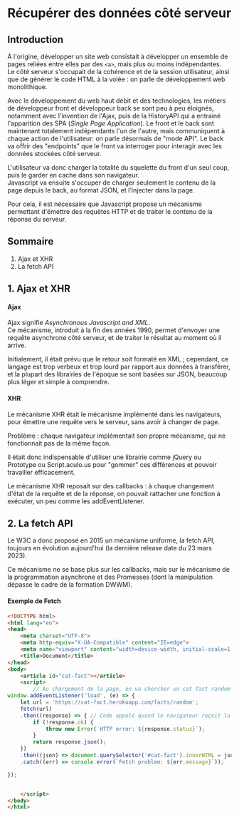 # Récupérer des données côté serveur

## Introduction

À l'origine, développer un site web consistait à développer un ensemble de pages reliées entre elles par des `<a>`, mais plus ou moins indépendantes.  
Le côté serveur s'occupait de la cohérence et de la session utilisateur, ainsi que de générer le code HTML à la volée : on parle de développement web monolithique.

Avec le développement du web haut débit et des technologies, les métiers de développeur front et développeur back se sont peu à peu éloignés, notamment avec l'invention de l'Ajax, puis de la HistoryAPI qui a entrainé l'apparition des SPA (*Single Page Application*). Le front et le back sont maintenant totalement indépendants l'un de l'autre, mais communiquent à chaque action de l'utilisateur: on parle désormais de "mode API". Le back va offrir des "endpoints" que le front va interroger pour interagir avec les données stockées côté serveur.

L'utilisateur va donc charger la totalité du squelette du front d'un seul coup, puis le garder en cache dans son navigateur.  
Javascript va ensuite s'occuper de charger seulement le contenu de la page depuis le back, au format JSON, et l'injecter dans la page.

Pour cela, il est nécessaire que Javascript propose un mécanisme permettant d'émettre des requêtes HTTP et de traiter le contenu de la réponse du serveur.

## Sommaire

  1. Ajax et XHR
  2. La fetch API

## 1. Ajax et XHR

#### Ajax

Ajax signifie *Asynchronous Javascript and XML*.  
Ce mécanisme, introduit à la fin des années 1990, permet d'envoyer une requête asynchrone côté serveur, et de traiter le résultat au moment où il arrive.

Initialement, il était prévu que le retour soit formaté en XML ; cependant, ce langage est trop verbeux et trop lourd par rapport aux données à transférer, et la plupart des librairies de l'époque se sont basées sur JSON, beaucoup plus léger et simple à comprendre.

#### XHR

Le mécanisme XHR était le mécanisme implémenté dans les navigateurs, pour émettre une requête vers le serveur, sans avoir à changer de page.

Problème : chaque navigateur implémentait son propre mécanisme, qui ne fonctionnait pas de la même façon.

Il était donc indispensable d'utiliser une librairie comme jQuery ou Prototype ou Script.aculo.us pour "gommer" ces différences et pouvoir travailler efficacement.

Le mécanisme XHR reposait sur des callbacks : à chaque changement d'état de la requête et de la réponse, on pouvait rattacher une fonction à exécuter, un peu comme les addEventListener.

## 2. La fetch API

Le W3C a donc proposé en 2015 un mécanisme uniforme, la fetch API, toujours en évolution aujourd'hui (la dernière release date du 23 mars 2023).

Ce mécanisme ne se base plus sur les callbacks, mais sur le mécanisme de la programmation asynchrone et des Promesses (dont la manipulation dépasse le cadre de la formation DWWM).

#### Exemple de Fetch

```html
<!DOCTYPE html>
<html lang="en">
<head>
    <meta charset="UTF-8">
    <meta http-equiv="X-UA-Compatible" content="IE=edge">
    <meta name="viewport" content="width=device-width, initial-scale=1.0">
    <title>Document</title>
</head>
<body>
    <article id="cat-fact"></article>
    <script>
        // Au chargement de la page, on va chercher un cat fact random pour l'afficher
window.addEventListener('load', (e) => {
    let url = 'https://cat-fact.herokuapp.com/facts/random';
    fetch(url)
    .then((response) => { // Code appelé quand le navigateur reçoit la réponse
        if (!response.ok) {
            throw new Error(`HTTP error: ${response.status}`);
        }
        return response.json();
    })
    .then((json) => document.querySelector('#cat-fact').innerHTML = json.text) // Code appelé si la réponse est OK
    .catch((err) => console.error(`Fetch problem: ${err.message}`));

});


    </script>
</body>
</html>
```